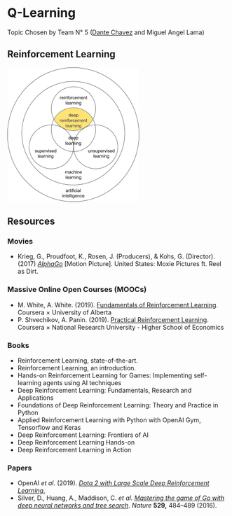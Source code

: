 # Q-Learning

Topic Chosen by Team N° 5 ([Dante Chavez](https://github.com/ThePeriod) and Miguel Angel Lama)



## Reinforcement Learning 

![](https://github.com/acm-utec/Buddy-System-Activity-1/blob/Team5/Team5/img/drl01.png)

## Resources

### Movies

* Krieg, G., Proudfoot, K., Rosen, J. (Producers), & Kohs, G. (Director). (2017) [*AlphaGo*](https://youtu.be/WXuK6gekU1Y) [Motion Picture]. United States: Moxie Pictures ft. Reel as Dirt.

### Massive Online Open Courses (MOOCs)

* M. White, A. White. (2019). [Fundamentals of Reinforcement Learning](https://www.coursera.org/learn/fundamentals-of-reinforcement-learning). Coursera × University of Alberta
* P. Shvechikov, A. Panin. (2019). [Practical Reinforcement Learning](https://www.coursera.org/learn/practical-rl). Coursera × National Research University - Higher School of Economics

### Books

* Reinforcement Learning, state-of-the-art.
* Reinforcement Learning, an introduction.
* Hands-on Reinforcement Learning for Games: Implementing self-learning agents using AI techniques
* Deep Reinforcement Learning: Fundamentals, Research and Applications
* Foundations of Deep Reinforcement Learning: Theory and Practice in Python
* Applied Reinforcement Learning with Python with OpenAI Gym, Tensorflow and Keras
* Deep Reinforcement Learning: Frontiers of AI
* Deep Reinforcement Learning Hands-on
* Deep Reinforcement Learning in Action

### Papers

* OpenAI *et al.* (2019). [*Dota 2 with Large Scale Deep Reinforcement Learning.*](https://arxiv.org/abs/1912.06680) 
* Silver, D., Huang, A., Maddison, C. *et al.* [*Mastering the game of Go with deep neural networks and tree search*](https://www.researchgate.net/profile/Timothy_Lillicrap/publication/292074166_Mastering_the_game_of_Go_with_deep_neural_networks_and_tree_search/links/5b9659a74585153a531a6601/Mastering-the-game-of-Go-with-deep-neural-networks-and-tree-search.pdf). *Nature* **529,** 484–489 (2016).







